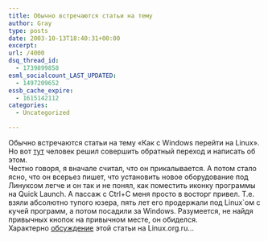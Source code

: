 ```yaml
---
title: Обычно встречаются статьи на тему
author: Gray
type: posts
date: 2003-10-13T18:40:31+00:00
excerpt:
url: /4000
dsq_thread_id:
  - 1739899858
esml_socialcount_LAST_UPDATED:
  - 1497209652
essb_cache_expire:
  - 1615142112
categories:
  - Uncategorized

---
```








Обычно встречаются статьи на тему &#171;Как с Windows перейти на Linux&#187;. Но вот [тут][1] человек решил совершить обратный переход и написать об этом.  
Честно говоря, я вначале считал, что он прикалывается. А потом стало ясно, что он всерьез пишет, что установить новое оборудование под Линуксом легче и он так и не понял, как поместить иконку программы на Quick Launch. А пассаж с Ctrl+C меня просто в восторг привел. Т.е. взяли абсолютно тупого юзера, пять лет его продержали под Linux\`ом с кучей программ, а потом посадили за Windows. Разумеется, не найдя привычных кнопок на привычном месте, он обиделся.  
Характерно [обсуждение][2] этой статьи на Linux.org.ru&#8230;

 [1]: http://newsforge.com/newsforge/03/10/09/0552252.shtml
 [2]: http://www.linux.org.ru/view-message.jsp?msgid=403640&scroll=section&back=index.jsp